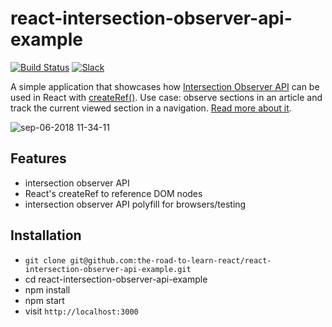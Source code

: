 # react-intersection-observer-api-example

[![Build Status](https://travis-ci.org/the-road-to-learn-react/react-intersection-observer-api-example.svg?branch=master)](https://travis-ci.org/the-road-to-learn-react/react-intersection-observer-api-example) [![Slack](https://slack-the-road-to-learn-react.wieruch.com/badge.svg)](https://slack-the-road-to-learn-react.wieruch.com/)

A simple application that showcases how [Intersection Observer API](https://developer.mozilla.org/en-US/docs/Web/API/Intersection_Observer_API) can be used in React with [createRef()](https://reactjs.org/docs/refs-and-the-dom.html). Use case: observe sections in an article and track the current viewed section in a navigation. [Read more about it](https://www.robinwieruch.de/react-intersection-observer-api).

![sep-06-2018 11-34-11](https://user-images.githubusercontent.com/2479967/45150340-eac42280-b1cb-11e8-9432-5d0324dad237.gif)

## Features

* intersection observer API
* React's createRef to reference DOM nodes
* intersection observer API polyfill for browsers/testing

## Installation

* `git clone git@github.com:the-road-to-learn-react/react-intersection-observer-api-example.git`
* cd react-intersection-observer-api-example
* npm install
* npm start
* visit `http://localhost:3000`
